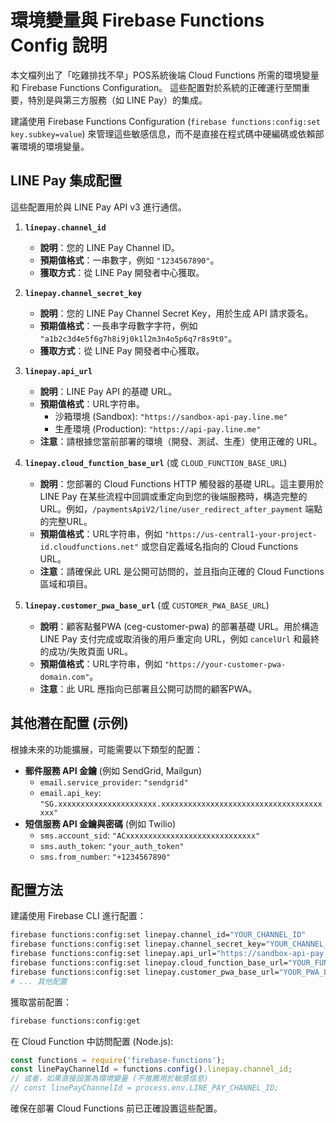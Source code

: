 # 環境變量與 Firebase Functions Config 說明

本文檔列出了「吃雞排找不早」POS系統後端 Cloud Functions 所需的環境變量和 Firebase Functions Configuration。
這些配置對於系統的正確運行至關重要，特別是與第三方服務（如 LINE Pay）的集成。

建議使用 Firebase Functions Configuration (`firebase functions:config:set key.subkey=value`) 來管理這些敏感信息，而不是直接在程式碼中硬編碼或依賴部署環境的環境變量。

## LINE Pay 集成配置

這些配置用於與 LINE Pay API v3 進行通信。

1.  **`linepay.channel_id`**
    *   **說明**：您的 LINE Pay Channel ID。
    *   **預期值格式**：一串數字，例如 `"1234567890"`。
    *   **獲取方式**：從 LINE Pay 開發者中心獲取。

2.  **`linepay.channel_secret_key`**
    *   **說明**：您的 LINE Pay Channel Secret Key，用於生成 API 請求簽名。
    *   **預期值格式**：一長串字母數字字符，例如 `"a1b2c3d4e5f6g7h8i9j0k1l2m3n4o5p6q7r8s9t0"`。
    *   **獲取方式**：從 LINE Pay 開發者中心獲取。

3.  **`linepay.api_url`**
    *   **說明**：LINE Pay API 的基礎 URL。
    *   **預期值格式**：URL字符串。
        *   沙箱環境 (Sandbox): `"https://sandbox-api-pay.line.me"`
        *   生產環境 (Production): `"https://api-pay.line.me"`
    *   **注意**：請根據您當前部署的環境（開發、測試、生產）使用正確的 URL。

4.  **`linepay.cloud_function_base_url`** (或 `CLOUD_FUNCTION_BASE_URL`)
    *   **說明**：您部署的 Cloud Functions HTTP 觸發器的基礎 URL。這主要用於 LINE Pay 在某些流程中回調或重定向到您的後端服務時，構造完整的 URL。例如，`/paymentsApiV2/line/user_redirect_after_payment` 端點的完整URL。
    *   **預期值格式**：URL字符串，例如 `"https://us-central1-your-project-id.cloudfunctions.net"` 或您自定義域名指向的 Cloud Functions URL。
    *   **注意**：請確保此 URL 是公開可訪問的，並且指向正確的 Cloud Functions 區域和項目。

5.  **`linepay.customer_pwa_base_url`** (或 `CUSTOMER_PWA_BASE_URL`)
    *   **說明**：顧客點餐PWA (ceg-customer-pwa) 的部署基礎 URL。用於構造 LINE Pay 支付完成或取消後的用戶重定向 URL，例如 `cancelUrl` 和最終的成功/失敗頁面 URL。
    *   **預期值格式**：URL字符串，例如 `"https://your-customer-pwa-domain.com"`。
    *   **注意**：此 URL 應指向已部署且公開可訪問的顧客PWA。

## 其他潛在配置 (示例)

根據未來的功能擴展，可能需要以下類型的配置：

*   **郵件服務 API 金鑰** (例如 SendGrid, Mailgun)
    *   `email.service_provider`: `"sendgrid"`
    *   `email.api_key`: `"SG.xxxxxxxxxxxxxxxxxxxxxx.xxxxxxxxxxxxxxxxxxxxxxxxxxxxxxxxxxxxxxx"`
*   **短信服務 API 金鑰與密碼** (例如 Twilio)
    *   `sms.account_sid`: `"ACxxxxxxxxxxxxxxxxxxxxxxxxxxxxx"`
    *   `sms.auth_token`: `"your_auth_token"`
    *   `sms.from_number`: `"+1234567890"`

## 配置方法

建議使用 Firebase CLI 進行配置：

```bash
firebase functions:config:set linepay.channel_id="YOUR_CHANNEL_ID"
firebase functions:config:set linepay.channel_secret_key="YOUR_CHANNEL_SECRET"
firebase functions:config:set linepay.api_url="https://sandbox-api-pay.line.me" # 或生產URL
firebase functions:config:set linepay.cloud_function_base_url="YOUR_FUNCTIONS_BASE_URL"
firebase functions:config:set linepay.customer_pwa_base_url="YOUR_PWA_BASE_URL"
# ... 其他配置
```

獲取當前配置：
```bash
firebase functions:config:get
```

在 Cloud Function 中訪問配置 (Node.js):
```javascript
const functions = require('firebase-functions');
const linePayChannelId = functions.config().linepay.channel_id;
// 或者，如果直接設置為環境變量 (不推薦用於敏感信息)
// const linePayChannelId = process.env.LINE_PAY_CHANNEL_ID;
```

確保在部署 Cloud Functions 前已正確設置這些配置。 